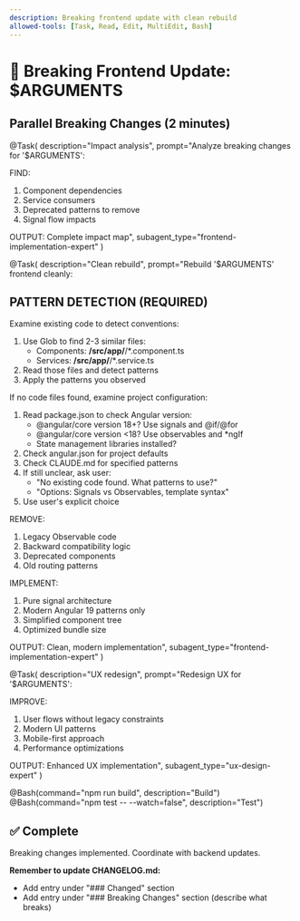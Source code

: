 ```yaml
---
description: Breaking frontend update with clean rebuild
allowed-tools: [Task, Read, Edit, MultiEdit, Bash]
---
```


# 🔨 Breaking Frontend Update: $ARGUMENTS

## Parallel Breaking Changes (2 minutes)

@Task(
  description="Impact analysis",
  prompt="Analyze breaking changes for '$ARGUMENTS':
  
  FIND:
  1. Component dependencies
  2. Service consumers
  3. Deprecated patterns to remove
  4. Signal flow impacts
  
  OUTPUT: Complete impact map",
  subagent_type="frontend-implementation-expert"
)

@Task(
  description="Clean rebuild",
  prompt="Rebuild '$ARGUMENTS' frontend cleanly:

  ## PATTERN DETECTION (REQUIRED)

  Examine existing code to detect conventions:

  1. Use Glob to find 2-3 similar files:
     - Components: **/src/app/**/*.component.ts
     - Services: **/src/app/**/*.service.ts
  2. Read those files and detect patterns
  3. Apply the patterns you observed

  If no code files found, examine project configuration:
  1. Read package.json to check Angular version:
     - @angular/core version 18+? Use signals and @if/@for
     - @angular/core version <18? Use observables and *ngIf
     - State management libraries installed?
  2. Check angular.json for project defaults
  3. Check CLAUDE.md for specified patterns
  4. If still unclear, ask user:
     - "No existing code found. What patterns to use?"
     - "Options: Signals vs Observables, template syntax"
  5. Use user's explicit choice

  REMOVE:
  1. Legacy Observable code
  2. Backward compatibility logic
  3. Deprecated components
  4. Old routing patterns

  IMPLEMENT:
  1. Pure signal architecture
  2. Modern Angular 19 patterns only
  3. Simplified component tree
  4. Optimized bundle size

  OUTPUT: Clean, modern implementation",
  subagent_type="frontend-implementation-expert"
)

@Task(
  description="UX redesign",
  prompt="Redesign UX for '$ARGUMENTS':
  
  IMPROVE:
  1. User flows without legacy constraints
  2. Modern UI patterns
  3. Mobile-first approach
  4. Performance optimizations
  
  OUTPUT: Enhanced UX implementation",
  subagent_type="ux-design-expert"
)

@Bash(command="npm run build", description="Build")
@Bash(command="npm test -- --watch=false", description="Test")

## ✅ Complete
Breaking changes implemented. Coordinate with backend updates.

**Remember to update CHANGELOG.md:**
- Add entry under "### Changed" section
- Add entry under "### Breaking Changes" section (describe what breaks)
